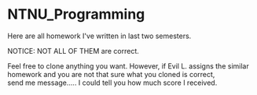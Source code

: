 # NTNU_Programming
Here are all homework I've written in last two semesters. 

NOTICE:
NOT ALL OF THEM are correct. 

Feel free to clone anything you want. However, if Evil L. assigns the similar homework and you are not that sure what you cloned is correct,  
send me message..... I could tell you how much score I received.
